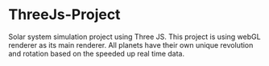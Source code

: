 # ThreeJs-Project
Solar system simulation project using Three JS. This project is using webGL renderer as its main renderer. All planets have their own unique revolution and rotation based on the speeded up real time data.

